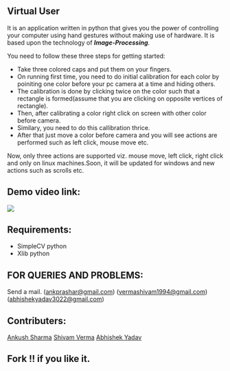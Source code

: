 Virtual User
------------

It is an application written in python that gives you the power of controlling your computer using hand gestures without making use of hardware. It is based upon the technology of ***Image-Processing***.

You need to follow these three steps for getting started:
- Take three colored caps and put them on your fingers.
- On running first time, you need to do initial calibration for each color by poiniting one color before your pc camera at a time and hiding others.
- The calibration is done by clicking twice on the color such that a rectangle is formed(assume that you are clicking on opposite vertices of rectangle).
- Then, after calibrating a color right click on screen with other color before camera.
- Similary, you need to do this callibration thrice.
- After that just move a color before camera and you will see actions are performed such as left click, mouse move etc.

Now, only three actions are supported viz. mouse move, left click, right click and only on linux machines.Soon, it will be updated for windows and new actions such as scrolls etc.

Demo video link:
----------------
[![](http://img.youtube.com/vi/Fc3KyU1DVf0/0.jpg)](https://www.youtube.com/watch?v=Fc3KyU1DVf0&feature=youtu.be)

Requirements:
-------------
- SimpleCV python 
- Xlib python

FOR QUERIES AND PROBLEMS:
-------------------------
Send a mail. (ankprashar@gmail.com)
             (vermashivam1994@gmail.com)
             (abhishekyadav3022@gmail.com)

Contributers:
--------------
[Ankush Sharma](https://github.com/black_perl)
[Shivam Verma](https://github.com/verma-1994)
[Abhishek Yadav](https://github.com/abhishek3022)

Fork !! if you like it.
----------------------


